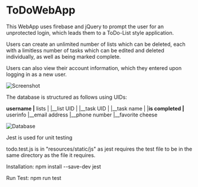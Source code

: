 # ToDoWebApp
This WebApp uses firebase and jQuery to prompt the user for an unprotected login, which leads them to a ToDo-List style application.

Users can create an unlimited number of lists which can be deleted, each with a limitless number of tasks which can be edited and deleted individually, as well as being marked complete.

Users can also view their account information, which they entered upon logging in as a new user.

![Screenshot](https://i.ibb.co/sKHXjT6/screenshot.png)

The database is structured as follows using UIDs:

__username
	|__ lists
	|	|__list UID
	|		|__task UID
	|			|__task name
	|			|__is completed
	|__ userinfo
		|__email address
		|__phone number
		|__favorite cheese

![Database](https://i.ibb.co/zstRtZj/database.png)

Jest is used for unit testing

todo.test.js is in "resources/static/js" as jest requires the test file to be in the same directory as the file it requires.

Installation: npm install --save-dev jest

Run Test: npm run test
